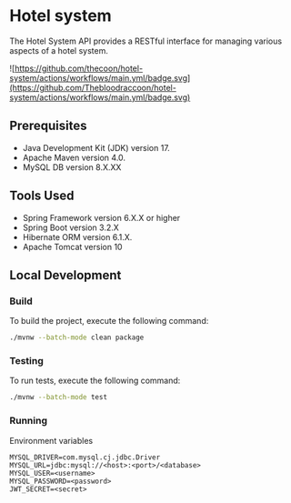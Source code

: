 # Hotel system
The Hotel System API provides a RESTful interface for managing various aspects of a hotel system.

![https://github.com/thecoon/hotel-system/actions/workflows/main.yml/badge.svg](https://github.com/Thebloodraccoon/hotel-system/actions/workflows/main.yml/badge.svg)


## Prerequisites
- Java Development Kit (JDK) version 17. 
- Apache Maven version 4.0. 
- MySQL DB version 8.X.XX

## Tools Used
- Spring Framework version 6.X.X or higher 
- Spring Boot version 3.2.X 
- Hibernate ORM version 6.1.X. 
- Apache Tomcat version 10


## Local Development

### Build

To build the project, execute the following command:

```bash
./mvnw --batch-mode clean package 
```

### Testing

To run tests, execute the following command:

```bash
./mvnw --batch-mode test
```


### Running

Environment variables

    MYSQL_DRIVER=com.mysql.cj.jdbc.Driver
    MYSQL_URL=jdbc:mysql://<host>:<port>/<database>
    MYSQL_USER=<username>
    MYSQL_PASSWORD=<password>
    JWT_SECRET=<secret>
